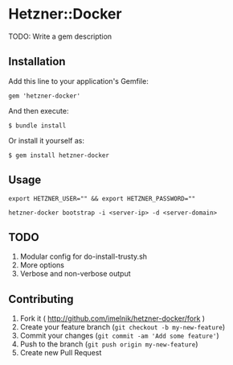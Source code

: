 # Hetzner::Docker

TODO: Write a gem description

## Installation

Add this line to your application's Gemfile:

    gem 'hetzner-docker'

And then execute:

    $ bundle install

Or install it yourself as:

    $ gem install hetzner-docker

## Usage

```
export HETZNER_USER="" && export HETZNER_PASSWORD="" 

hetzner-docker bootstrap -i <server-ip> -d <server-domain>

```


## TODO

1. Modular config for do-install-trusty.sh
2. More options
3. Verbose and non-verbose output


## Contributing

1. Fork it ( http://github.com/imelnik/hetzner-docker/fork )
2. Create your feature branch (`git checkout -b my-new-feature`)
3. Commit your changes (`git commit -am 'Add some feature'`)
4. Push to the branch (`git push origin my-new-feature`)
5. Create new Pull Request
